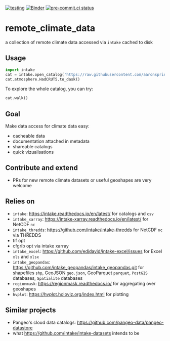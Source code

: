 [![testing](https://github.com/aaronspring/remote_climate_data/actions/workflows/testing.yml/badge.svg)](https://github.com/aaronspring/remote_climate_data/actions/workflows/testing.yml) [![Binder](https://mybinder.org/badge_logo.svg)](https://mybinder.org/v2/gh/aaronspring/remote_climate_data/master?urlpath=lab%2Ftree%2Fnotebooks%2Fdemo.ipynb) [![pre-commit.ci status](https://results.pre-commit.ci/badge/github/aaronspring/remote_climate_data/master.svg)](https://results.pre-commit.ci/latest/github/aaronspring/remote_climate_data/master)

# remote_climate_data
a collection of remote climate data accessed via `intake` cached to disk

## Usage
```python
import intake
cat = intake.open_catalog('https://raw.githubusercontent.com/aaronspring/remote_climate_data/master/master.yaml')
cat.atmosphere.HadCRUT5.to_dask()
```

To explore the whole catalog, you can try:
```python
cat.walk()
```


## Goal
Make data access for climate data easy:
- cacheable data
- documentation attached in metadata
- shareable catalogs
- quick vizualisations


## Contribute and extend
- PRs for new remote climate datasets or useful geoshapes are very welcome


## Relies on
- `intake`: https://intake.readthedocs.io/en/latest/ for catalogs and `csv`
- `intake_xarray`: https://intake-xarray.readthedocs.io/en/latest/ for NetCDF `nc`
- `intake_thredds`: https://github.com/intake/intake-thredds for NetCDF `nc` via THREDDS
- tif opt
- cfgrib opt via intake xarray
- `intake_excel`: https://github.com/edjdavid/intake-excel/issues for Excel `xls` and `xlsx`
- `intake_geopandas`: https://github.com/intake_geopandas/intake_geopandas.git for shapefiles `shp`, GeoJSON `geo.json`, GeoParquet `parquet`, `PostGIS` databases, `Spatialite` databases
- `regionmask`: https://regionmask.readthedocs.io/ for aggregating over geoshapes
- `hvplot`: https://hvplot.holoviz.org/index.html for plotting


## Similar projects
- Pangeo's cloud data catalogs: https://github.com/pangeo-data/pangeo-datastore
- what https://github.com/intake/intake-datasets intends to be
